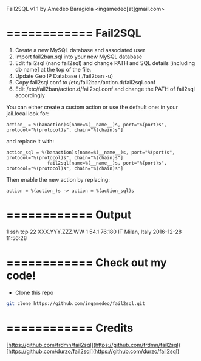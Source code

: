 
Fail2SQL v1.1 by Amedeo Baragiola <ingamedeo[at]gmail.com>

============
Fail2SQL
============

1. Create a new MySQL database and associated user
2. Import fail2ban.sql into your new MySQL database
3. Edit fail2sql (nano fail2sql) and change PATH and SQL details [including db name] at the top of the file.
4. Update Geo IP Database (./fail2ban -u)
5. Copy fail2sql.conf to /etc/fail2ban/action.d/fail2sql.conf
6. Edit /etc/fail2ban/action.d/fail2sql.conf and change the PATH of fail2sql accordingly

You can either create a custom action or use the default one: in your jail.local look for:

```
action_ = %(banaction)s[name=%(__name__)s, port="%(port)s", protocol="%(protocol)s", chain="%(chain)s"]
```

and replace it with:

```
action_sql = %(banaction)s[name=%(__name__)s, port="%(port)s", protocol="%(protocol)s", chain="%(chain)s"]
               fail2sql[name=%(__name__)s, port="%(port)s", protocol="%(protocol)s", chain="%(chain)s"]
```

Then enable the new action by replacing:

```
action = %(action_)s -> action = %(action_sql)s
```

============
Output
============

1	ssh	tcp	22	XXX.YYY.ZZZ.WW  1	54.1	76.180	IT	Milan, Italy	2016-12-28 11:56:28


============
Check out my code!
============

* Clone this repo

```sh
git clone https://github.com/ingamedeo/fail2sql.git
```

============
Credits
============

[https://github.com/frdmn/fail2sql](https://github.com/frdmn/fail2sql)
[https://github.com/durzo/fail2sql](https://github.com/durzo/fail2sql)


